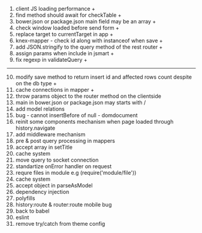 1. client JS loading performance +
2. find method should await for checkTable +
3. bower.json or package.json main field may be an array +
4. check window loaded before send form +
5. replace target to currentTarget in app +
6. knex-mapper - check id along with instanceof when save +
7. add JSON.stringify to the query method of the rest router +
8. assign params when include in jsmart +
9. fix regexp in validateQuery +
----------------------------------------------
10. modify save method to return insert id and affected rows count despite 
    on the db type +
11. cache connections in mapper +
12. throw params object to the router method on the clientside
13. main in bower.json or package.json may starts with /
14. add model relations
15. bug - cannot insertBefore of null - domdocument
16. reinit some components mechanism when page loaded through history.navigate
17. add middleware mechanism
18. pre & post query processing in mappers
19. accept array in setTitle
20. cache system
21. move query to socket connection
22. standartize onError handler on request
23. requre files in module e.g (require('module/file'))
24. cache system
25. accept object in parseAsModel
26. dependency injection
27. polyfills
28. history:route & router:route mobile bug
29. back to babel
30. eslint
31. remove try/catch from theme config
